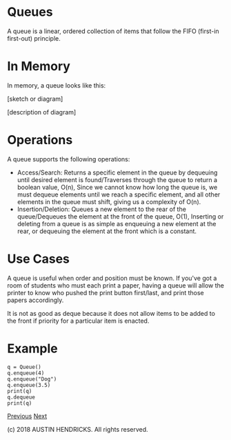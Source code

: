 # Queues

A queue is a linear, ordered collection of items that follow the FIFO (first-in first-out) principle.

# In Memory

In memory, a queue looks like this:

\[sketch or diagram\]

\[description of diagram\]

# Operations

A queue supports the following operations:

* Access/Search: Returns a specific element in the queue by dequeuing until desired element is found/Traverses through the queue to return a boolean value, O(n), Since we cannot know how long the queue is, we must dequeue elements until we reach a specific element, and all other elements in the queue must shift, giving us a complexity of O(n).
* Insertion/Deletion: Queues a new element to the rear of the queue/Dequeues the element at the front of the queue, O(1), Inserting or deleting from a queue is as simple as enqueuing a new element at the rear, or dequeuing the element at the front which is a constant.

# Use Cases

A queue is useful when order and position must be known. If you've got a room of students who must each print a paper, having a queue will allow the printer to know who pushed the print button first/last, and print those papers accordingly.

It is not as good as deque because it does not allow items to be added to the front if priority for a particular item is enacted.

# Example

```
q = Queue()
q.enqueue(4)
q.enqueue("Dog")
q.enqueue(3.5)
print(q)
q.dequeue
print(q)
```

[Previous](array.md) [Next](deque.md)

(c) 2018 AUSTIN HENDRICKS. All rights reserved.
